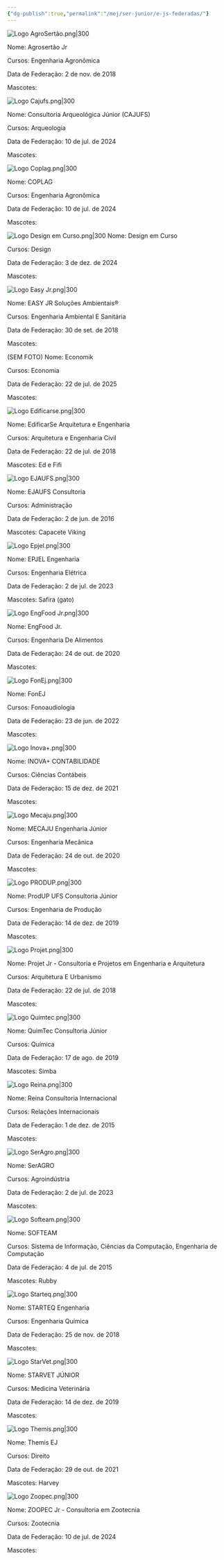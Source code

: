 ```yaml
---
{"dg-publish":true,"permalink":"/mej/ser-junior/e-js-federadas/"}
---
```


![Logo AgroSertão.png|300](/img/user/Imagens/Logos%20das%20EJs%20da%20SERJ%C3%9ANIOR/Logo%20AgroSert%C3%A3o.png)

Nome: Agrosertão Jr

Cursos: Engenharia Agronômica
 
Data de Federação: 2 de nov. de 2018

Mascotes:


![Logo Cajufs.png|300](/img/user/Imagens/Logos%20das%20EJs%20da%20SERJ%C3%9ANIOR/Logo%20Cajufs.png)

Nome: Consultoria Arqueológica Júnior (CAJUFS)

Cursos: Arqueologia

Data de Federação: 10 de jul. de 2024

Mascotes:

![Logo Coplag.png|300](/img/user/Imagens/Logos%20das%20EJs%20da%20SERJ%C3%9ANIOR/Logo%20Coplag.png)

Nome: COPLAG

Cursos: Engenharia Agronômica

Data de Federação: 10 de jul. de 2024

Mascotes:

![Logo Design em Curso.png|300](/img/user/Imagens/Logos%20das%20EJs%20da%20SERJ%C3%9ANIOR/Logo%20Design%20em%20Curso.png)
Nome: Design em Curso

Cursos: Design 

Data de Federação: 3 de dez. de 2024

Mascotes:

![Logo Easy Jr.png|300](/img/user/Imagens/Logos%20das%20EJs%20da%20SERJ%C3%9ANIOR/Logo%20Easy%20Jr.png)

Nome: EASY JR Soluções Ambientais®

Cursos: Engenharia Ambiental E Sanitária

Data de Federação: 30 de set. de 2018

Mascotes:

(SEM FOTO)
Nome: Economik

Cursos: Economia

Data de Federação: 22 de jul. de 2025

Mascotes:

![Logo Edificarse.png|300](/img/user/Imagens/Logos%20das%20EJs%20da%20SERJ%C3%9ANIOR/Logo%20Edificarse.png)


Nome: EdificarSe Arquitetura e Engenharia

Cursos:  Arquitetura e Engenharia Civil

Data de Federação: 22 de jul. de 2018

Mascotes:  Ed e Fifi


![Logo EJAUFS.png|300](/img/user/Imagens/Logos%20das%20EJs%20da%20SERJ%C3%9ANIOR/Logo%20EJAUFS.png)

Nome: EJAUFS Consultoria

Cursos: Administração

Data de Federação: 2 de jun. de 2016

Mascotes:  Capacete Viking

![Logo Epjel.png|300](/img/user/Imagens/Logos%20das%20EJs%20da%20SERJ%C3%9ANIOR/Logo%20Epjel.png)

Nome:  EPJEL Engenharia

Cursos: Engenharia Elétrica

Data de Federação: 2 de jul. de 2023

Mascotes: Safira (gato)

![Logo EngFood Jr.png|300](/img/user/Imagens/Logos%20das%20EJs%20da%20SERJ%C3%9ANIOR/Logo%20EngFood%20Jr.png)

Nome: EngFood Jr.

Cursos: Engenharia De Alimentos

Data de Federação: 24 de out. de 2020

Mascotes:

![Logo FonEj.png|300](/img/user/Imagens/Logos%20das%20EJs%20da%20SERJ%C3%9ANIOR/Logo%20FonEj.png)

Nome: FonEJ

Cursos: Fonoaudiologia

Data de Federação: 23 de jun. de 2022

Mascotes:

![Logo Inova+.png|300](/img/user/Imagens/Logos%20das%20EJs%20da%20SERJ%C3%9ANIOR/Logo%20Inova+.png)

Nome: INOVA+ CONTABILIDADE

Cursos: Ciências Contábeis

Data de Federação: 15 de dez. de 2021

Mascotes:

![Logo Mecaju.png|300](/img/user/Imagens/Logos%20das%20EJs%20da%20SERJ%C3%9ANIOR/Logo%20Mecaju.png)

Nome: MECAJU Engenharia Júnior

Cursos: Engenharia Mecânica

Data de Federação: 24 de out. de 2020

Mascotes:

![Logo PRODUP.png|300](/img/user/Imagens/Logos%20das%20EJs%20da%20SERJ%C3%9ANIOR/Logo%20PRODUP.png)

Nome: ProdUP UFS Consultoria Júnior

Cursos: Engenharia de Produção

Data de Federação: 14 de dez. de 2019

Mascotes: 

![Logo Projet.png|300](/img/user/Imagens/Logos%20das%20EJs%20da%20SERJ%C3%9ANIOR/Logo%20Projet.png)

Nome: Projet Jr - Consultoria e Projetos em Engenharia e Arquitetura

Cursos: Arquitetura E Urbanismo

Data de Federação: 22 de jul. de 2018

Mascotes:

![Logo Quimtec.png|300](/img/user/Imagens/Logos%20das%20EJs%20da%20SERJ%C3%9ANIOR/Logo%20Quimtec.png)

Nome: QuimTec Consultoria Júnior

Cursos: Química

Data de Federação: 17 de ago. de 2019

Mascotes: Simba

![Logo Reina.png|300](/img/user/Imagens/Logos%20das%20EJs%20da%20SERJ%C3%9ANIOR/Logo%20Reina.png)

Nome: Reina Consultoria Internacional

Cursos: Relações Internacionais
 
Data de Federação: 1 de dez. de 2015
  
Mascotes:

![Logo SerAgro.png|300](/img/user/Imagens/Logos%20das%20EJs%20da%20SERJ%C3%9ANIOR/Logo%20SerAgro.png)

Nome: SerAGRO

Cursos: Agroindústria

Data de Federação: 2 de jul. de 2023

Mascotes:

![Logo Softeam.png|300](/img/user/Imagens/Logos%20das%20EJs%20da%20SERJ%C3%9ANIOR/Logo%20Softeam.png)

Nome: SOFTEAM

Cursos:  Sistema de Informação, Ciências da Computação, Engenharia de Computação

Data de Federação: 4 de jul. de 2015

Mascotes: Rubby

![Logo Starteq.png|300](/img/user/Imagens/Logos%20das%20EJs%20da%20SERJ%C3%9ANIOR/Logo%20Starteq.png)

Nome: STARTEQ Engenharia

Cursos: Engenharia Química

Data de Federação: 25 de nov. de 2018

Mascotes:

![Logo StarVet.png|300](/img/user/Imagens/Logos%20das%20EJs%20da%20SERJ%C3%9ANIOR/Logo%20StarVet.png)

Nome: STARVET JÚNIOR

Cursos: Medicina Veterinária

Data de Federação: 14 de dez. de 2019

Mascotes:

![Logo Themis.png|300](/img/user/Imagens/Logos%20das%20EJs%20da%20SERJ%C3%9ANIOR/Logo%20Themis.png)

Nome: Themis EJ

Cursos: Direito

Data de Federação: 29 de out. de 2021

Mascotes: Harvey

![Logo Zoopec.png|300](/img/user/Imagens/Logos%20das%20EJs%20da%20SERJ%C3%9ANIOR/Logo%20Zoopec.png)

Nome: ZOOPEC Jr - Consultoria em Zootecnia

Cursos: Zootecnia

Data de Federação: 10 de jul. de 2024

Mascotes: